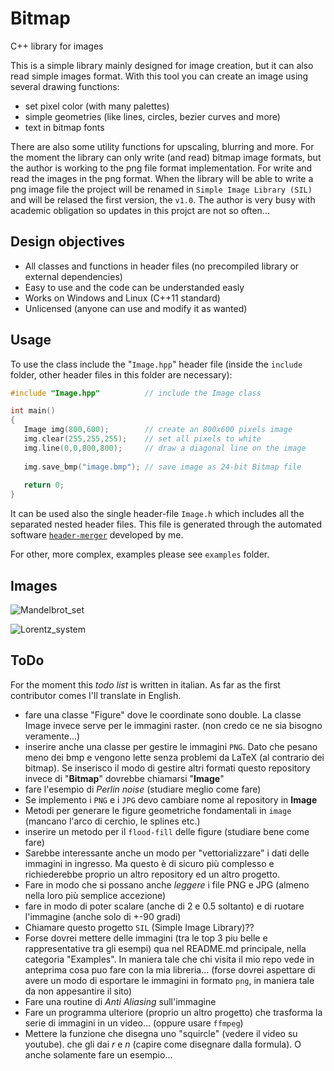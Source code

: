 # Bitmap

C++ library for images

This is a simple library mainly designed for image creation, but it can also read simple images format. With this tool you can create an image using several drawing functions:
 - set pixel color (with many palettes)
 - simple geometries (like lines, circles, bezier curves and more)
 - text in bitmap fonts

There are also some utility functions for upscaling, blurring and more.
For the moment the library can only write (and read) bitmap image formats, but the author is working to the png file format implementation. For write and read the images in the png format. When the library will be able to write a png image file the project will be renamed in `Simple Image Library (SIL)` and will be relased the first version, the `v1.0`.
The author is very busy with academic obligation so updates in this projct are not so often...

## Design objectives
 - All classes and functions in header files (no precompiled library or external dependencies)
 - Easy to use and the code can be understanded easly
 - Works on Windows and Linux (C++11 standard)
 - Unlicensed (anyone can use and modify it as wanted)

## Usage
To use the class include the "`Image.hpp`" header file (inside the `include` folder, other header files in this folder are necessary):
```c++
#include "Image.hpp"          // include the Image class

int main()
{
   Image img(800,600);        // create an 800x600 pixels image
   img.clear(255,255,255);    // set all pixels to white
   img.line(0,0,800,800);     // draw a diagonal line on the image
   
   img.save_bmp("image.bmp"); // save image as 24-bit Bitmap file
   
   return 0;
}
```
It can be used also the single header-file `Image.h` which includes all the separated nested header files. This file is generated through the automated software [`header-merger`](https://github.com/mrc-tech/header-merger) developed by me.

For other, more complex, examples please see `examples` folder.

## Images

![Mandelbrot_set](https://user-images.githubusercontent.com/74192712/128616712-8b2ed28f-9759-49a6-aa8d-c4bdda74c2e5.png)

![Lorentz_system](https://user-images.githubusercontent.com/74192712/128616684-a4f9e877-573b-46f6-ad36-f704f2cc23a7.png)



## ToDo
For the moment this _todo list_ is written in italian. As far as the first contributor comes I'll translate in English.

 - fare una classe "Figure" dove le coordinate sono double. La classe Image invece serve per le immagini raster. (non credo ce ne sia bisogno veramente...)
 - inserire anche una classe per gestire le immagini `PNG`. Dato che pesano meno dei bmp e vengono lette senza problemi da LaTeX (al contrario dei bitmap). Se inserisco il modo di gestire altri formati questo repository invece di "**Bitmap**" dovrebbe chiamarsi "**Image**"
 - fare l'esempio di _Perlin noise_ (studiare meglio come fare)
 - Se implemento i `PNG` e i `JPG` devo cambiare nome al repository in **Image**
 - Metodi per generare le figure geometriche fondamentali in `image` (mancano l'arco di cerchio, le splines etc.)
 - inserire un metodo per il `flood-fill` delle figure (studiare bene come fare)
 - Sarebbe interessante anche un modo per "vettorializzare" i dati delle immagini in ingresso. Ma questo è di sicuro più complesso e richiederebbe proprio un altro repository ed un altro progetto.
 - Fare in modo che si possano anche _leggere_ i file PNG e JPG (almeno nella loro più semplice accezione)
 - fare in modo di poter scalare (anche di 2 e 0.5 soltanto) e di ruotare l'immagine (anche solo di +-90 gradi)
 - Chiamare questo progetto `SIL` (Simple Image Library)??
 - Forse dovrei mettere delle immagini (tra le top 3 piu belle e rappresentative tra gli esempi) qua nel README.md principale, nella categoria "Examples". In maniera tale che chi visita il mio repo vede in anteprima cosa puo fare con la mia libreria... (forse dovrei aspettare di avere un modo di esportare le immagini in formato `png`, in maniera tale da non appesantire il sito)
 - Fare una routine di *Anti Aliasing* sull'immagine
 - Fare un programma ulteriore (proprio un altro progetto) che trasforma la serie di immagini in un video... (oppure usare `ffmpeg`)
 - Mettere la funzione che disegna uno "squircle" (vedere il video su youtube). che gli dai _r_ e _n_ (capire come disegnare dalla formula). O anche solamente fare un esempio...
